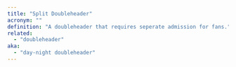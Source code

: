 ```yaml
---
title: "Split Doubleheader"
acronym: ""
definition: "A doubleheader that requires seperate admission for fans."
related:
  - "doubleheader"
aka:
  - "day-night doubleheader"
---
```

